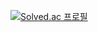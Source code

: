 [![Solved.ac
프로필](http://mazassumnida.wtf/api/v2/generate_badge?boj=mokjh1117)](https://solved.ac/{handle})

